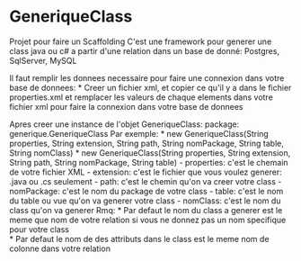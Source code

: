 # GeneriqueClass
Projet pour faire un Scaffolding 
C'est une framework pour generer une class java ou c# a partir d'une relation dans un base de donné: Postgres, SqlServer, MySQL

Il faut remplir les donnees necessaire pour faire une connexion dans votre base de donnees:
    * Creer un fichier xml, et copier ce qu'il y a dans le fichier properties.xml et remplacer les valeurs de chaque elements dans votre fichier xml pour faire la connexion dans votre base de donnees

Apres creer une instance de l'objet GeneriqueClass: package: generique.GeneriqueClass
    Par exemple: 
        * new GeneriqueClass(String properties, String extension, String path, String nomPackage, String table, String nomClass)
        * new GeneriqueClass(String properties, String extension, String path, String nomPackage, String table)
        - properties: c'est le chemain de votre fichier XML
        - extension: c'est le fichier que vous voulez generer: .java ou .cs seulement
        - path: c'est le chemin qu'on va creer votre class
        - nomPackage: c'est le nom du package de votre class
        - table: c'est le nom du table ou vue qu'on va generer votre class
        - nomClass: c'est le nom du class qu'on va generer
        Rmq: * Par defaut le nom du class a generer est le meme que nom de votre relation si vous ne donnez pas un nom specifique pour votre class   
             * Par defaut le nom de des attributs dans le class est le meme nom de colonne dans votre relation